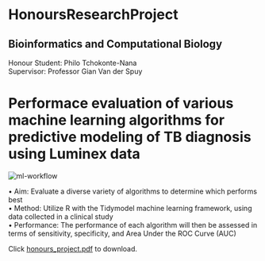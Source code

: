 # HonoursResearchProject

## Bioinformatics and Computational Biology
Honour Student: Philo Tchokonte-Nana <br />
Supervisor: Professor Gian Van der Spuy <br />

# Performace evaluation of various machine learning algorithms for predictive modeling of TB diagnosis using Luminex data <br />

![ml-workflow](https://user-images.githubusercontent.com/110400031/198700170-56ade68f-4e5a-4046-b362-9852259d04b7.jpeg)

•	Aim: Evaluate a diverse variety of algorithms to determine which performs best <br />
•	Method: Utilize R with the Tidymodel machine learning framework, using data collected in a clinical study <br />
•	Performance: The performance of each algorithm will then be assessed in terms of sensitivity, specificity, and Area Under the ROC Curve (AUC)

Click [honours_project.pdf](https://github.com/ptchokonte-nana/HonoursResearchProject/files/9890728/honours_project.pdf) to download.


